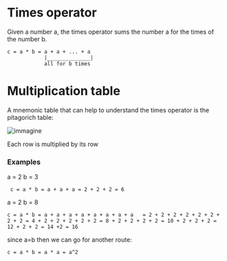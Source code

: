 # Times operator

Given a number a, the times operator sums the number a for the times of the number b.

```
c = a * b = a + a + ... + a 
            |______________|
            all for b times
```

# Multiplication table
A mnemonic table that can help to understand the times operator is the pitagorich table:

![immagine](https://user-images.githubusercontent.com/17337009/209589304-3e05f968-bcaf-445b-b71f-c203ce79530e.png)

Each row is multiplied by its row


### Examples

a = 2 b = 3

` c = a * b = a + a + a = 2 + 2 + 2 = 6`

a = 2 b = 8

` c = a * b = a + a + a + a + a + a + a + a   = 2 + 2 + 2 + 2 + 2 + 2 + 2 + 2 = 4 + 2 + 2 + 2 + 2 + 2 = 8 + 2 + 2 + 2 + 2 = 10 + 2 + 2 + 2 = 12 + 2 + 2 = 14 +2 = 16   `

since a=b then we can go for another route: 

` c = a * b = a * a = a^2 `
